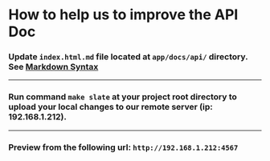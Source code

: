 # How to help us to improve the API Doc

### Update `index.html.md` file located at `app/docs/api/` directory. See [Markdown Syntax](https://github.com/lord/slate/wiki/Markdown-Syntax)

---

### Run command `make slate` at your project root directory to upload your local changes to our remote server (ip: 192.168.1.212).

---

### Preview from the following url: `http://192.168.1.212:4567`

